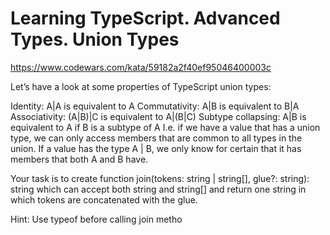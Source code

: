 # Learning TypeScript. Advanced Types. Union Types

https://www.codewars.com/kata/59182a2f40ef95046400003c

Let’s have a look at some properties of TypeScript union types:

Identity: A|A is equivalent to A
Commutativity: A|B is equivalent to B|A
Associativity: (A|B)|C is equivalent to A|(B|C)
Subtype collapsing: A|B is equivalent to A if B is a subtype of A
I.e. if we have a value that has a union type, we can only access members that are common to all types in the union. If a value has the type A | B, we only know for certain that it has members that both A and B have.

Your task is to create function join(tokens: string | string[], glue?: string): string which can accept both string and string[] and return one string in which tokens are concatenated with the glue.

Hint: Use typeof before calling join metho
